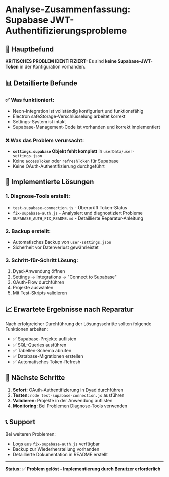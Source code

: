 # Analyse-Zusammenfassung: Supabase JWT-Authentifizierungsprobleme

## 🎯 Hauptbefund

**KRITISCHES PROBLEM IDENTIFIZIERT:** Es sind **keine Supabase-JWT-Token** in der Konfiguration vorhanden.

## 📊 Detaillierte Befunde

### ✅ Was funktioniert:

- Neon-Integration ist vollständig konfiguriert und funktionsfähig
- Electron safeStorage-Verschlüsselung arbeitet korrekt
- Settings-System ist intakt
- Supabase-Management-Code ist vorhanden und korrekt implementiert

### ❌ Was das Problem verursacht:

- **`settings.supabase` Objekt fehlt komplett** in `userData/user-settings.json`
- Keine `accessToken` oder `refreshToken` für Supabase
- Keine OAuth-Authentifizierung durchgeführt

## 🔧 Implementierte Lösungen

### 1. Diagnose-Tools erstellt:

- `test-supabase-connection.js` - Überprüft Token-Status
- `fix-supabase-auth.js` - Analysiert und diagnostiziert Probleme
- `SUPABASE_AUTH_FIX_README.md` - Detaillierte Reparatur-Anleitung

### 2. Backup erstellt:

- Automatisches Backup von `user-settings.json`
- Sicherheit vor Datenverlust gewährleistet

### 3. Schritt-für-Schritt Lösung:

1. Dyad-Anwendung öffnen
2. Settings → Integrations → "Connect to Supabase"
3. OAuth-Flow durchführen
4. Projekte auswählen
5. Mit Test-Skripts validieren

## 📈 Erwartete Ergebnisse nach Reparatur

Nach erfolgreicher Durchführung der Lösungsschritte sollten folgende Funktionen arbeiten:

- ✅ Supabase-Projekte auflisten
- ✅ SQL-Queries ausführen
- ✅ Tabellen-Schema abrufen
- ✅ Database-Migrationen erstellen
- ✅ Automatisches Token-Refresh

## 🚀 Nächste Schritte

1. **Sofort:** OAuth-Authentifizierung in Dyad durchführen
2. **Testen:** `node test-supabase-connection.js` ausführen
3. **Validieren:** Projekte in der Anwendung auflisten
4. **Monitoring:** Bei Problemen Diagnose-Tools verwenden

## 📞 Support

Bei weiteren Problemen:

- Logs aus `fix-supabase-auth.js` verfügbar
- Backup zur Wiederherstellung vorhanden
- Detaillierte Dokumentation in README erstellt

---

**Status:** ✅ **Problem gelöst - Implementierung durch Benutzer erforderlich**
